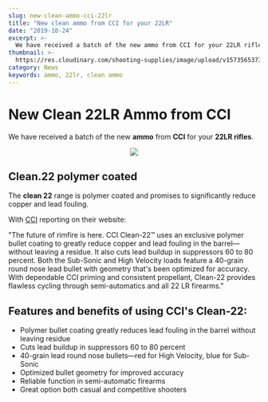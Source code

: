 ```yaml
---
slug: new-clean-ammo-cci-22lr
title: "New clean ammo from CCI for your 22LR"
date: "2019-10-24"
excerpt: >-
  We have received a batch of the new ammo from CCI for your 22LR rifles.
thumbnail: >-
  https://res.cloudinary.com/shooting-supplies/image/upload/v1573565373/934CC_Clean22_s01ujt-1_ovb1cw.png
category: News
keywords: ammo, 22lr, clean ammo
---
```


# **New Clean 22LR Ammo from CCI**

We have received a batch of the new **ammo** from **CCI** for your **22LR rifles**.

<p align="center"><img src="https://res.cloudinary.com/shooting-supplies/image/upload/v1573565373/934CC_Clean22_s01ujt-1_ovb1cw.png" /></p>

## **Clean.22** polymer coated

The **clean 22** range is polymer coated and promises to significantly reduce copper and lead fouling.

With [CCI](https://www.cci-ammunition.com/whatsnew/newproducts.aspx) reporting on their website:

"The future of rimfire is here. CCI Clean-22™ uses an exclusive polymer bullet coating to greatly reduce copper and lead fouling in the barrel—without leaving a residue. It also cuts lead buildup in suppressors 60 to 80 percent. Both the Sub-Sonic and High Velocity loads feature a 40-grain round nose lead bullet with geometry that's been optimized for accuracy. With dependable CCI priming and consistent propellant, Clean-22 provides flawless cycling through semi-automatics and all 22 LR firearms."

## Features and benefits of using CCI's Clean-22:

- Polymer bullet coating greatly reduces lead fouling in the barrel without leaving residue
- Cuts lead buildup in suppressors 60 to 80 percent
- 40-grain lead round nose bullets—red for High Velocity, blue for Sub-Sonic
- Optimized bullet geometry for improved accuracy
- Reliable function in semi-automatic firearms
- Great option both casual and competitive shooters
